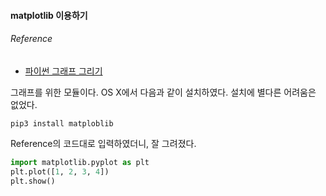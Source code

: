 #### matplotlib 이용하기
###### Reference
 - [파이썬 그래프 그리기](https://wikidocs.net/1019)

그래프를 위한 모듈이다.
OS X에서 다음과 같이 설치하였다. 설치에 별다른 어려움은 없었다.
``` shell
pip3 install matploblib
```

Reference의 코드대로 입력하였더니, 잘 그려졌다.
``` python
import matplotlib.pyplot as plt 
plt.plot([1, 2, 3, 4])
plt.show()
```
